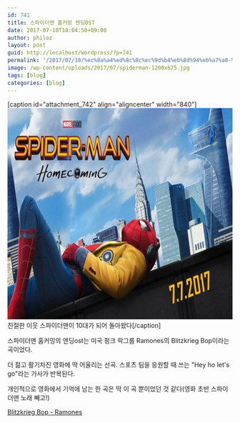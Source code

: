 ```yaml
---
id: 741
title: 스파이더맨 홈커밍 엔딩OST
date: 2017-07-10T10:04:50+09:00
author: philoz
layout: post
guid: http://localhost/wordpress/?p=741
permalink: '/2017/07/10/%ec%8a%a4%ed%8c%8c%ec%9d%b4%eb%8d%94%eb%a7%a8-%ed%99%88%ec%bb%a4%eb%b0%8d-%ec%97%94%eb%94%a9ost/'
image: /wp-content/uploads/2017/07/spiderman-1200x675.jpg
tags: [blog]
categories: [blog]
---
```

[caption id="attachment_742" align="aligncenter" width="840"]<img class="size-large wp-image-742" src="/assets/wp-content/uploads/2017/07/spiderman-1024x576.jpg" alt="" width="840" height="473"> 친절한 이웃 스파이더맨이 10대가 되어 돌아왔다[/caption]

스파이더맨 홈커밍의 엔딩ost는 미국 펑크 락그룹 Ramones의 Blitzkrieg Bop이라는 곡이었다.

더 젊고 활기차진 영화에 딱 어울리는 선곡. 스포츠 팀을 응원할 때 쓰는 "Hey ho let's go"라는 가사가 반복된다.

개인적으로 영화에서 기억에 남는 한 곡은 딱 이 곡 뿐이었던 것 같다(영화 초반 스파이더맨 노래 빼고!)

<a href="https://www.youtube.com/watch?v=iymtpePP8I8" target="_blank" rel="noopener">Blitzkrieg Bop - Ramones</a>